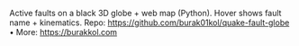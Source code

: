 ﻿Active faults on a black 3D globe + web map (Python). Hover shows fault name + kinematics. 
Repo: https://github.com/burak01kol/quake-fault-globe  •  More: https://burakkol.com
